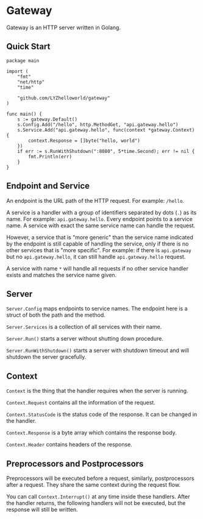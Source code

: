 # Gateway
Gateway is an HTTP server written in Golang.

## Quick Start
```
package main

import (
	"fmt"
	"net/http"
	"time"

	"github.com/LYZhelloworld/gateway"
)

func main() {
	s := gateway.Default()
	s.Config.Add("/hello", http.MethodGet, "api.gateway.hello")
	s.Service.Add("api.gateway.hello", func(context *gateway.Context) {
		context.Response = []byte("hello, world")
	})
	if err := s.RunWithShutdown(":8080", 5*time.Second); err != nil {
		fmt.Println(err)
	}
}
```

## Endpoint and Service
An endpoint is the URL path of the HTTP request. For example: `/hello`.

A service is a handler with a group of identifiers separated by dots (`.`) as its name. For example: `api.gateway.hello`.
Every endpoint points to a service name. A service with exact the same service name can handle the request.

However, a service that is "more generic" than the service name indicated by the endpoint is still capable of handling
the service, only if there is no other services that is "more specific". For example: if there is `api.gateway` but
no `api.gateway.hello`, it can still handle `api.gateway.hello` request.

A service with name `*` will handle all requests if no other service handler exists and matches the service name given.

## Server
`Server.Config` maps endpoints to service names. The endpoint here is a struct of both the path and the method.

`Server.Services` is a collection of all services with their name.

`Server.Run()` starts a server without shutting down procedure.

`Server.RunWithShutdown()` starts a server with shutdown timeout and will shutdown the server gracefully.

## Context
`Context` is the thing that the handler requires when the server is running.

`Context.Request` contains all the information of the request.

`Context.StatusCode` is the status code of the response. It can be changed in the handler.

`Context.Response` is a byte array which contains the response body.

`Context.Header` contains headers of the response.

## Preprocessors and Postprocessors
Preprocessors will be executed before a request, similarly, postprocessors after a request.
They share the same context during the request flow.

You can call `Context.Interrupt()` at any time inside these handlers.
After the handler returns, the following handlers will not be executed, but the response will still be written.
